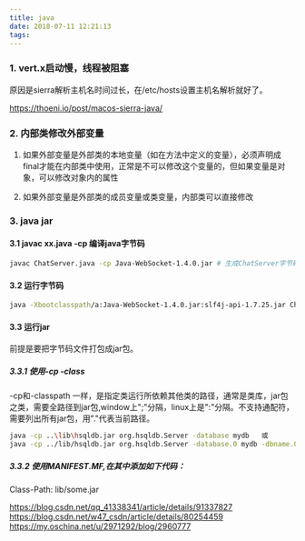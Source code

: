 ```yaml
---
title: java
date: 2018-07-11 12:21:13
tags:
---
```


### 1. vert.x启动慢，线程被阻塞
原因是sierra解析主机名时间过长，在/etc/hosts设置主机名解析就好了。

https://thoeni.io/post/macos-sierra-java/

<!-- more -->

### 2. 内部类修改外部变量
1. 如果外部变量是外部类的本地变量（如在方法中定义的变量），必须声明成final才能在内部类中使用，正常是不可以修改这个变量的，但如果变量是对象，可以修改对象内的属性

2. 如果外部变量是外部类的成员变量或类变量，内部类可以直接修改

### 3. java jar
#### 3.1 javac xx.java -cp 编译java字节码 
``` bash
javac ChatServer.java -cp Java-WebSocket-1.4.0.jar # 生成ChatServer字节码
```

#### 3.2 运行字节码
``` bash
java -Xbootclasspath/a:Java-WebSocket-1.4.0.jar:slf4j-api-1.7.25.jar ChatServer # Xbootclasspath选择外部包
```

#### 3.3 运行jar
前提是要把字节码文件打包成jar包。

##### 3.3.1 使用-cp -class
-cp和-classpath 一样，是指定类运行所依赖其他类的路径，通常是类库，jar包之类，需要全路径到jar包,window上";"分隔，linux上是":"分隔。不支持通配符，需要列出所有jar包，用"."代表当前路径。

``` bash
java -cp ..\lib\hsqldb.jar org.hsqldb.Server -database mydb   或  
java -cp ../lib/hsqldb.jar org.hsqldb.Server -database.0 mydb -dbname.0 mydb  
```
##### 3.3.2 使用MANIFEST.MF,在其中添加如下代码：
Class-Path: lib/some.jar

https://blog.csdn.net/qq_41338341/article/details/91337827
https://blog.csdn.net/w47_csdn/article/details/80254459
https://my.oschina.net/u/2971292/blog/2960777